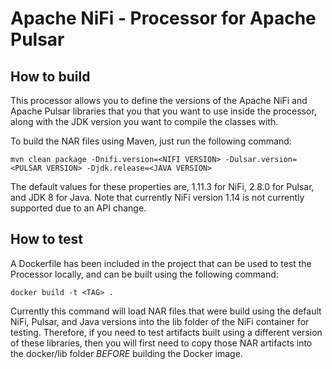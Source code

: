 # Apache NiFi - Processor for Apache Pulsar

## How to build

This processor allows you to define the versions of the Apache NiFi and Apache Pulsar libraries that you that you want to use inside the processor, along with the JDK version you want to compile the classes with. 

To build the NAR files using Maven, just run the following command:

`mvn clean package -Dnifi.version=<NIFI VERSION> -Dulsar.version=<PULSAR VERSION> -Djdk.release=<JAVA VERSION>`

The default values for these properties are, 1.11.3 for NiFi, 2.8.0 for Pulsar, and JDK 8 for Java. Note that currently NiFi version 1.14 is not currently supported due to an API change.

## How to test

A Dockerfile has been included in the project that can be used to test the Processor locally, and can be built using the following command:

`docker build -t <TAG> .`

Currently this command will load NAR files that were build using the default NiFi, Pulsar, and Java versions into the lib folder of the NiFi container for testing. Therefore, if you need to test artifacts built using a different version of these libraries, then you will first need to copy those NAR artifacts into the docker/lib folder *BEFORE* building the Docker image.